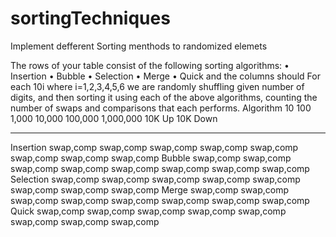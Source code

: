 # sortingTechniques
Implement defferent Sorting menthods to randomized elemets

The rows of your table consist of the following sorting algorithms:
•	Insertion
•	Bubble
•	Selection
•	Merge
•	Quick
and the columns should For each 10i where
i=1,2,3,4,5,6
we are randomly shuffling given number of digits, and then sorting it using each of the above algorithms, counting the number of swaps and comparisons that each performs. 
Algorithm  10         100        1,000      10,000     100,000    1,000,000  10K Up     10K Down
---------  ---------  ---------  ---------  ---------  ---------  ---------  ---------  ---------
Insertion  swap,comp  swap,comp  swap,comp  swap,comp  swap,comp  swap,comp  swap,comp  swap,comp 
Bubble     swap,comp  swap,comp  swap,comp  swap,comp  swap,comp  swap,comp  swap,comp  swap,comp
Selection  swap,comp  swap,comp  swap,comp  swap,comp  swap,comp  swap,comp  swap,comp  swap,comp
Merge      swap,comp  swap,comp  swap,comp  swap,comp  swap,comp  swap,comp  swap,comp  swap,comp
Quick      swap,comp  swap,comp  swap,comp  swap,comp  swap,comp  swap,comp  swap,comp  swap,comp
